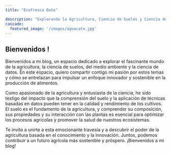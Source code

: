 ```yaml
---
title: "Ecofresca Data"

description: "Explorando la Agricultura, Ciencia de Suelos y Ciencia de Datos"
cascade:
  featured_image: '/images/aguacate.jpg'
---
```


## Bienvenidos !


Bienvenidos a mi blog, un espacio dedicado a explorar el fascinante mundo de la agricultura, la ciencia de suelos, del medio ambiente y la ciencia de datos. En este espacio, quiero compartir contigo mi pasión por estos temas y cómo se entrelazan para impulsar un enfoque innovador y sostenible en la producción de alimentos.

Como apasionado de la agricultura y entusiasta de la ciencia, he sido testigo del impacto que la comprensión del suelo y la aplicación de técnicas basadas en datos pueden tener en la calidad y rendimiento de los cultivos. El suelo es el fundamento de la agricultura, y comprender su composición, sus propiedades y su interacción con las plantas es esencial para optimizar los procesos agrícolas y promover la salud de nuestros ecosistemas.

Te invito a unirte a esta emocionante travesía y a descubrir el poder de la agricultura basada en el conocimiento y la innovación. Juntos, podemos contribuir a un futuro agrícola más sostenible y próspero. ¡Bienvenidos a mi blog!